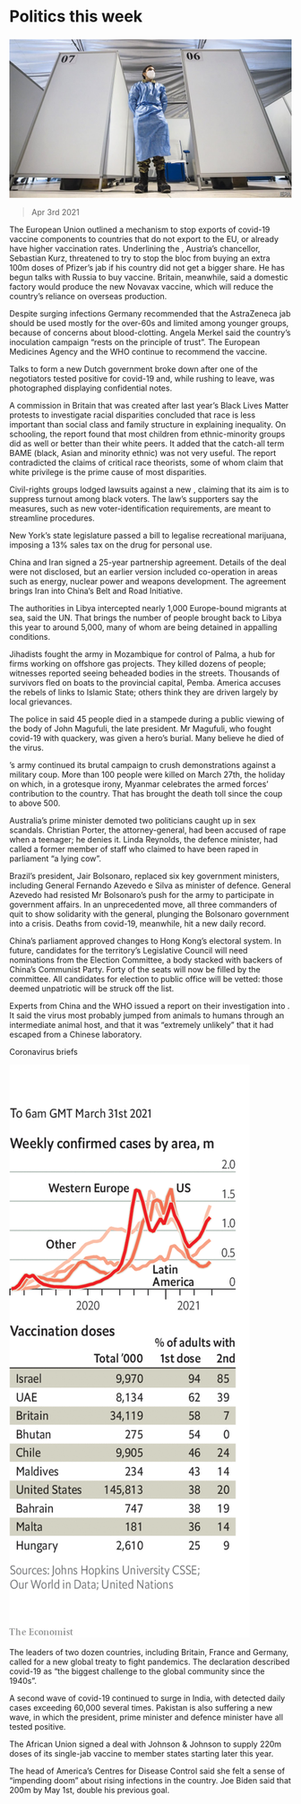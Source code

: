 ###### 

# Politics this week 

#####  

![image](images/20210403_WWP003_0.jpg) 

> Apr 3rd 2021 

The European Union outlined a mechanism to stop exports of covid-19 vaccine components to countries that do not export to the EU, or already have higher vaccination rates. Underlining the , Austria’s chancellor, Sebastian Kurz, threatened to try to stop the bloc from buying an extra 100m doses of Pfizer’s jab if his country did not get a bigger share. He has begun talks with Russia to buy vaccine. Britain, meanwhile, said a domestic factory would produce the new Novavax vaccine, which will reduce the country’s reliance on overseas production.

Despite surging infections Germany recommended that the AstraZeneca jab should be used mostly for the over-60s and limited among younger groups, because of concerns about blood-clotting. Angela Merkel said the country’s inoculation campaign “rests on the principle of trust”. The European Medicines Agency and the WHO continue to recommend the vaccine.


Talks to form a new Dutch government broke down after one of the negotiators tested positive for covid-19 and, while rushing to leave, was photographed displaying confidential notes.

A commission in Britain that was created after last year’s Black Lives Matter protests to investigate racial disparities concluded that race is less important than social class and family structure in explaining inequality. On schooling, the report found that most children from ethnic-minority groups did as well or better than their white peers. It added that the catch-all term BAME (black, Asian and minority ethnic) was not very useful. The report contradicted the claims of critical race theorists, some of whom claim that white privilege is the prime cause of most disparities.

Civil-rights groups lodged lawsuits against a new , claiming that its aim is to suppress turnout among black voters. The law’s supporters say the measures, such as new voter-identification requirements, are meant to streamline procedures.

New York’s state legislature passed a bill to legalise recreational marijuana, imposing a 13% sales tax on the drug for personal use.

China and Iran signed a 25-year partnership agreement. Details of the deal were not disclosed, but an earlier version included co-operation in areas such as energy, nuclear power and weapons development. The agreement brings Iran into China’s Belt and Road Initiative.

The authorities in Libya intercepted nearly 1,000 Europe-bound migrants at sea, said the UN. That brings the number of people brought back to Libya this year to around 5,000, many of whom are being detained in appalling conditions.

Jihadists fought the army in Mozambique for control of Palma, a hub for firms working on offshore gas projects. They killed dozens of people; witnesses reported seeing beheaded bodies in the streets. Thousands of survivors fled on boats to the provincial capital, Pemba. America accuses the rebels of links to Islamic State; others think they are driven largely by local grievances.

The police in  said 45 people died in a stampede during a public viewing of the body of John Magufuli, the late president. Mr Magufuli, who fought covid-19 with quackery, was given a hero’s burial. Many believe he died of the virus.

’s army continued its brutal campaign to crush demonstrations against a military coup. More than 100 people were killed on March 27th, the holiday on which, in a grotesque irony, Myanmar celebrates the armed forces’ contribution to the country. That has brought the death toll since the coup to above 500.

Australia’s prime minister demoted two politicians caught up in sex scandals. Christian Porter, the attorney-general, had been accused of rape when a teenager; he denies it. Linda Reynolds, the defence minister, had called a former member of staff who claimed to have been raped in parliament “a lying cow”.

Brazil’s president, Jair Bolsonaro, replaced six key government ministers, including General Fernando Azevedo e Silva as minister of defence. General Azevedo had resisted Mr Bolsonaro’s push for the army to participate in government affairs. In an unprecedented move, all three commanders of  quit to show solidarity with the general, plunging the Bolsonaro government into a crisis. Deaths from covid-19, meanwhile, hit a new daily record.

China’s parliament approved changes to Hong Kong’s electoral system. In future, candidates for the territory’s Legislative Council will need nominations from the Election Committee, a body stacked with backers of China’s Communist Party. Forty of the seats will now be filled by the committee. All candidates for election to public office will be vetted: those deemed unpatriotic will be struck off the list.

Experts from China and the WHO issued a report on their investigation into . It said the virus most probably jumped from animals to humans through an intermediate animal host, and that it was “extremely unlikely” that it had escaped from a Chinese laboratory.

Coronavirus briefs

![image](images/20210403_WWC053.png) 


The leaders of two dozen countries, including Britain, France and Germany, called for a new global treaty to fight pandemics. The declaration described covid-19 as “the biggest challenge to the global community since the 1940s”.

A second wave of covid-19 continued to surge in India, with detected daily cases exceeding 60,000 several times. Pakistan is also suffering a new wave, in which the president, prime minister and defence minister have all tested positive.

The African Union signed a deal with Johnson &amp; Johnson to supply 220m doses of its single-jab vaccine to member states starting later this year.

The head of America’s Centres for Disease Control said she felt a sense of “impending doom” about rising infections in the country. Joe Biden said that 200m  by May 1st, double his previous goal.

